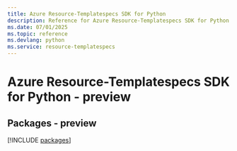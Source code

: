 ```yaml
---
title: Azure Resource-Templatespecs SDK for Python
description: Reference for Azure Resource-Templatespecs SDK for Python
ms.date: 07/01/2025
ms.topic: reference
ms.devlang: python
ms.service: resource-templatespecs
---
```

# Azure Resource-Templatespecs SDK for Python - preview
## Packages - preview
[!INCLUDE [packages](resource-templatespecs-index.md)]